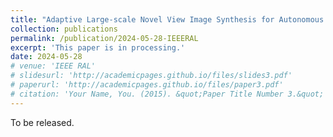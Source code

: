 ```yaml
---
title: "Adaptive Large-scale Novel View Image Synthesis for Autonomous Driving Datasets"
collection: publications
permalink: /publication/2024-05-28-IEEERAL
excerpt: 'This paper is in processing.'
date: 2024-05-28
# venue: 'IEEE RAL'
# slidesurl: 'http://academicpages.github.io/files/slides3.pdf'
# paperurl: 'http://academicpages.github.io/files/paper3.pdf'
# citation: 'Your Name, You. (2015). &quot;Paper Title Number 3.&quot; <i>Journal 1</i>. 1(3).'
---
```


To be released.